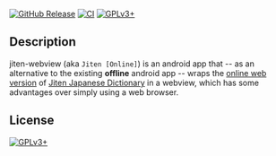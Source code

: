 <!-- {{{1

    File        : README.md
    Maintainer  : Felix C. Stegerman <flx@obfusk.net>
    Date        : 2021-02-17

    Copyright   : Copyright (C) 2021  Felix C. Stegerman
    Version     : v1.0
    License     : GPLv3+

}}}1 -->

[![GitHub Release](https://img.shields.io/github/release/obfusk/jiten-webview.svg?logo=github)](https://github.com/obfusk/jiten-webview/releases)
[![CI](https://github.com/obfusk/jiten-webview/workflows/CI/badge.svg)](https://github.com/obfusk/jiten-webview/actions?query=workflow%3ACI)
[![GPLv3+](https://img.shields.io/badge/license-GPLv3+-blue.svg)](https://www.gnu.org/licenses/gpl-3.0.html)

## Description

jiten-webview (aka `Jiten [Online]`) is an android app that -- as an
alternative to the existing **offline** android app -- wraps the
[online web version](https://jiten.obfusk.dev) of
[Jiten Japanese Dictionary](https://github.com/obfusk/jiten)
in a webview, which has some advantages over simply using a web
browser.

<!--
[<img src="badges/google-play.png" alt="Get it on Google Play" height="60">](https://play.google.com/store/apps/details?id=dev.obfusk.jiten_webview)
-->

## License

[![GPLv3+](https://www.gnu.org/graphics/gplv3-127x51.png)](https://www.gnu.org/licenses/gpl-3.0.html)

<!-- vim: set tw=70 sw=2 sts=2 et fdm=marker : -->
